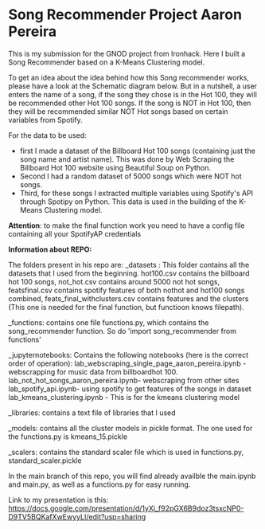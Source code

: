 # Song Recommender Project Aaron Pereira
This is my submission for the GNOD project from Ironhack. Here I built a Song Recommender based on a K-Means Clustering model. 

To get an idea about the idea behind how this Song recommender works, please have a look at the Schematic diagram below.
But in a nutshell, a user enters the name of a song, if the song they chose is in the Hot 100, they will be recommended other Hot 100 songs. If the song is NOT in Hot 100, then they will be recommended similar NOT Hot songs based on certain variables from Spotify. 

For the data to be used: 
   - first I made a dataset of the Billboard Hot 100 songs (containing just the song name and artist name). This was done by Web Scraping the Billboard Hot 100 website using Beautiful Soup on Python. 
   - Second I had a random dataset of 5000 songs which were NOT hot songs.
   - Third, for these songs I extracted multiple variables using Spotify's API through Spotipy on Python. This data is used in the building of the K-Means Clustering model.    

**Attention**: to make the final function work you need to have a config file containing all your SpotifyAP credentials

**Information about REPO:**

The folders present in his repo are:
_datasets : This folder contains all the datasets that I used from the beginning. 
hot100.csv contains the billboard hot 100 songs,
not_hot.csv contains around 5000 not hot songs, 
featsfinal.csv contains spotify features of both nothot and hot100 songs combined, 
feats_final_withclusters.csv contains features and the clusters (This one is needed for the final function, but functioon knows filepath).

_functions: contains one file functions.py, which contains the song_recommender function. So do 'import song_recommender from functions'

_jupyternotebooks: Contains the following notebooks (here is the correct order of operation):
lab_webscraping_single_page_aaron_pereira.ipynb - webscrapping for music data from billboardhot 100.
lab_not_hot_songs_aaron_pereira.ipynb- webscraping from other sites
lab_spotify_api.ipynb- using spotify to get features of the songs in dataset
lab_kmeans_clustering.ipynb - This is for the kmeans clustering model

_libraries: contains a text file of libraries that I used

_models: contains all the cluster models in pickle format. The one used for the functions.py is kmeans_15.pickle

_scalers: contains the standard scaler file which is used in functions.py, standard_scaler.pickle


In the main branch of this repo, you will find already availble the main.ipynb and main.py, as well as a functions.py for easy running. 

Link to my presentation is this:
https://docs.google.com/presentation/d/1yXj_f92pGX6B9doz3tsxcNP0-D9TV5BQKafXwEwyyLI/edit?usp=sharing
